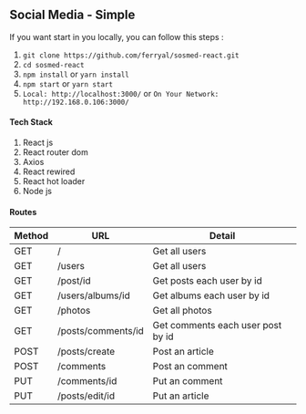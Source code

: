 
## Social Media - Simple

<!-- This project build with react. You can try demo by click [here](http://awesome-socialmedia.netlify.com) -->

If you want start in you locally, you can follow this steps :
1. ``` git clone https://github.com/ferryal/sosmed-react.git ```
2. ``` cd sosmed-react ```
3. ``` npm install ``` or ``` yarn install ```
4. ``` npm start ``` or ``` yarn start ```
5. ``` Local: http://localhost:3000/ ``` or ``` On Your Network:  http://192.168.0.106:3000/ ```


#### Tech Stack
1. React js
2. React router dom
3. Axios
4. React rewired
5. React hot loader
6. Node js

#### Routes
Method | URL | Detail
-------|-----|-------
GET | / | Get all users
GET | /users | Get all users
GET | /post/id | Get posts each user by id
GET | /users/albums/id   |  Get albums each user by id
GET | /photos | Get all photos
GET | /posts/comments/id | Get comments each user post by id
POST | /posts/create | Post an article
POST | /comments| Post an comment
PUT | /comments/id | Put an comment
PUT | /posts/edit/id | Put an article
